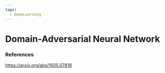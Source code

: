 ```yaml
---
tags:
  - DeepLearning
---
```

# Domain-Adversarial Neural Network



### References
https://arxiv.org/abs/1505.07818